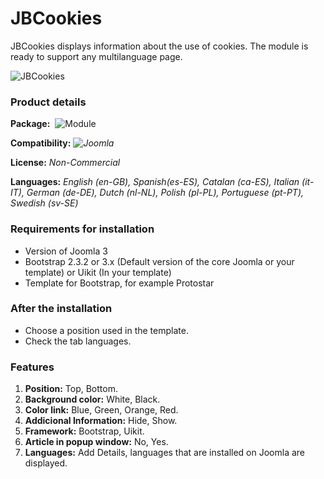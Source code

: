 # JBCookies
JBCookies displays information about the use of cookies. The module is ready to support any multilanguage page.

<img src="http://www.joomball.com/images/template/toolbar/icon-256-jbcookies.png" alt="JBCookies">
<h3>Product details</h3>
<p><strong>Package:</strong>&nbsp; <img src="http://www.joomball.com/images/template/ext_mod.png" alt="Module"> <em><br></em></p>
<p><strong>Compatibility:</strong> <em><img src="http://www.joomball.com/images/template/extension/icon/compat_30.png" alt="Joomla"></em></p>
<p><strong>License:</strong> <em>Non-Commercial</em></p>
<p><strong>Languages:</strong> <em>English (en-GB), Spanish(es-ES), Catalan (ca-ES), Italian (it-IT), German (de-DE), Dutch (nl-NL), Polish (pl-PL), Portuguese (pt-PT), Swedish (sv-SE)</em></p>

<h3>Requirements for installation</h3>
<ul>
<li>Version of Joomla 3</li>
<li>Bootstrap 2.3.2 or 3.x (Default version of the core Joomla or your template) or Uikit (In your template)</li>
<li>Template for Bootstrap, for example Protostar</li>
</ul>
<h3>After the installation</h3>
<ul>
<li>Choose a position used in the template.</li>
<li>Check the tab languages.</li>
</ul>

<h3>Features</h3>
<ol>
<li><strong>Position:</strong> Top, Bottom.</li>
<li><strong>Background color:</strong> White, Black.</li>
<li><strong>Color link:</strong> Blue, Green, Orange, Red.</li>
<li><strong>Addicional Information:</strong> Hide, Show.</li>
<li><strong>Framework:</strong> Bootstrap, Uikit.</li>
<li><strong>Article in popup window:</strong> No, Yes.</li>
<li><strong>Languages:</strong> Add Details, languages that are installed on Joomla are displayed.</li>
</ol>
